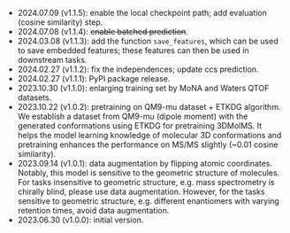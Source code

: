 * 2024.07.09 (v1.1.5): enable the local checkpoint path; add evaluation (cosine similarity) step. 
* 2024.07.08 (v1.1.4): ~~enable batched prediction~~. 
* 2024.03.08 (v1.1.3): add the function `save_features`, which can be used to save embedded features; these features can then be used in downstream tasks.
* 2024.02.27 (v1.1.2): fix the independences; update ccs prediction. 
* 2024.02.27 (v1.1.1): PyPI package release. 
* 2023.10.30 (v1.1.0): enlarging training set by MoNA and Waters QTOF datasets. 
* 2023.10.22 (v1.0.2): pretraining on QM9-mu dataset + ETKDG algorithm. We establish a dataset from QM9-mu (dipole moment) with the generated conformations using ETKDG for pretraining 3DMolMS. It helps the model learning knowledge of molecular 3D conformations and pretraining enhances the performance on MS/MS slightly (~0.01 cosine similarity). 
* 2023.09.14 (v1.0.1): data augmentation by flipping atomic coordinates. Notably, this model is sensitive to the geometric structure of molecules. For tasks insensitive to geometric structure, e.g. mass spectrometry is chirally blind, please use data augmentation. However, for the tasks sensitive to geometric structure, e.g. different enantiomers with varying retention times, avoid data augmentation. 
* 2023.06.30 (v1.0.0): initial version. 
